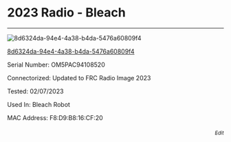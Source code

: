 # **2023 Radio** - **Bleach**
---

![8d6324da-94e4-4a38-b4da-5476a60809f4](https://mcquaidrobotics.github.io/inv/images/8d6324da-94e4-4a38-b4da-5476a60809f4.png)

[8d6324da-94e4-4a38-b4da-5476a60809f4](https://mcquaidrobotics.github.io/inv/images/labels/lb-8d6324da-94e4-4a38-b4da-5476a60809f4.png)

Serial Number: OM5PAC94108520 

Connectorized: Updated to FRC Radio Image 2023

Tested: 02/07/2023

Used In: Bleach Robot

MAC Address: F8:D9:B8:16:CF:20

###### [<div style="text-align: right"><sub>Edit</sub></div>](https://github.com/McQuaidRobotics/inv/blob/main/guids/8d6324da-94e4-4a38-b4da-5476a60809f4.md)


